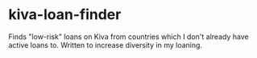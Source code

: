 kiva-loan-finder
================

Finds "low-risk" loans on Kiva from countries which I don't already have active loans to. Written to increase diversity in my loaning.